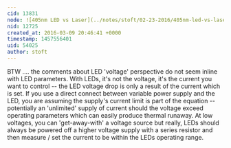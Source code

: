```yaml
---
cid: 13831
node: ![405nm LED vs Laser](../notes/stoft/02-23-2016/405nm-led-vs-laser)
nid: 12725
created_at: 2016-03-09 20:46:41 +0000
timestamp: 1457556401
uid: 54025
author: stoft
---
```


BTW .... the comments about LED 'voltage' perspective do not seem inline with LED parameters. With LEDs, it's not the voltage, it's the current you want to control -- the LED voltage drop is only a result of the current which is set. If you use a direct connect between variable power supply and the LED, you are assuming the supply's current limit is part of the equation -- potentially an 'unlimited' supply of current should the voltage exceed operating parameters which can easily produce thermal runaway. At low voltages, you can 'get-away-with' a voltage source but really, LEDs should always be powered off a  higher voltage supply with a series resistor and then measure / set the current to be within the LEDs operating range.